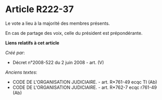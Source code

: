 # Article R222-37

Le vote a lieu à la majorité des membres présents.

En cas de partage des voix, celle du président est prépondérante.

**Liens relatifs à cet article**

_Créé par_:

  - Décret n°2008-522 du 2 juin 2008 - art. (V)

_Anciens textes_:

  - CODE DE L'ORGANISATION JUDICIAIRE. - art. R*761-49 ecqc TI (Ab)
  - CODE DE L'ORGANISATION JUDICIAIRE. - art. R*762-7 ecqc r761-49 (Ab)
